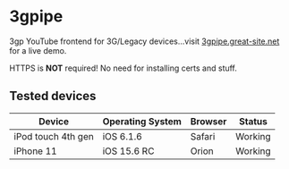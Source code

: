 # 3gpipe
3gp YouTube frontend for 3G/Legacy devices...visit [3gpipe.great-site.net](http://3gpipe.great-site.net) for a live demo.

HTTPS is **NOT** required! No need for installing certs and stuff.

## Tested devices
|Device|Operating System|Browser|Status|
|------|----------------|-------|-----|
|iPod touch 4th gen|iOS 6.1.6|Safari|Working|
|iPhone 11|iOS 15.6 RC|Orion|Working|   